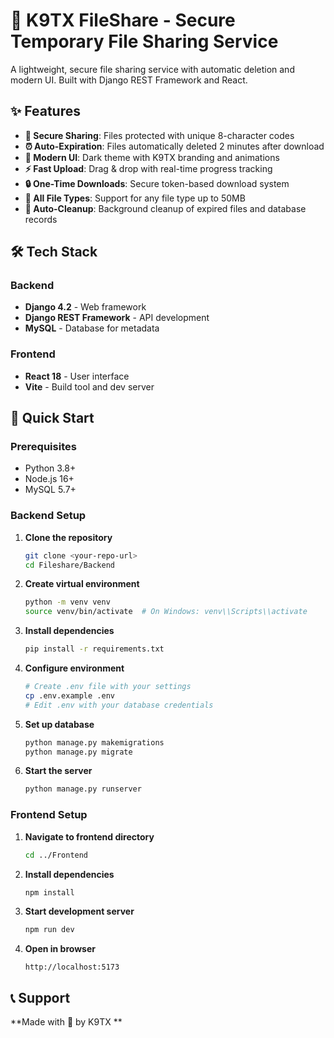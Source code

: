 # 🚀 K9TX FileShare - Secure Temporary File Sharing Service

A lightweight, secure file sharing service with automatic deletion and modern UI. Built with Django REST Framework and React.

## ✨ Features

- **🔐 Secure Sharing**: Files protected with unique 8-character codes
- **⏰ Auto-Expiration**: Files automatically deleted 2 minutes after download
- **📱 Modern UI**: Dark theme with K9TX branding and animations
- **⚡ Fast Upload**: Drag & drop with real-time progress tracking
- **🔒 One-Time Downloads**: Secure token-based download system
- **📄 All File Types**: Support for any file type up to 50MB
- **🧹 Auto-Cleanup**: Background cleanup of expired files and database records

## 🛠️ Tech Stack

### Backend

- **Django 4.2** - Web framework
- **Django REST Framework** - API development
- **MySQL** - Database for metadata

### Frontend

- **React 18** - User interface
- **Vite** - Build tool and dev server

## 🚀 Quick Start

### Prerequisites

- Python 3.8+
- Node.js 16+
- MySQL 5.7+

### Backend Setup

1. **Clone the repository**

   ```bash
   git clone <your-repo-url>
   cd Fileshare/Backend
   ```

2. **Create virtual environment**

   ```bash
   python -m venv venv
   source venv/bin/activate  # On Windows: venv\\Scripts\\activate
   ```

3. **Install dependencies**

   ```bash
   pip install -r requirements.txt
   ```

4. **Configure environment**

   ```bash
   # Create .env file with your settings
   cp .env.example .env
   # Edit .env with your database credentials
   ```

5. **Set up database**

   ```bash
   python manage.py makemigrations
   python manage.py migrate
   ```

6. **Start the server**
   ```bash
   python manage.py runserver
   ```

### Frontend Setup

1. **Navigate to frontend directory**

   ```bash
   cd ../Frontend
   ```

2. **Install dependencies**

   ```bash
   npm install
   ```

3. **Start development server**

   ```bash
   npm run dev
   ```

4. **Open in browser**
   ```
   http://localhost:5173
   ```

## 📞 Support

**Made with 💙 by K9TX **


